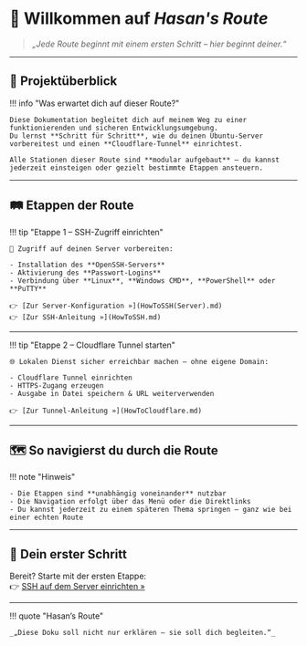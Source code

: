 # 🧭 Willkommen auf *Hasan's Route*

> _„Jede Route beginnt mit einem ersten Schritt – hier beginnt deiner.“_

---

## 🚧 Projektüberblick

!!! info "Was erwartet dich auf dieser Route?"

    Diese Dokumentation begleitet dich auf meinem Weg zu einer funktionierenden und sicheren Entwicklungsumgebung.  
    Du lernst **Schritt für Schritt**, wie du deinen Ubuntu-Server vorbereitest und einen **Cloudflare-Tunnel** einrichtest.

    Alle Stationen dieser Route sind **modular aufgebaut** – du kannst jederzeit einsteigen oder gezielt bestimmte Etappen ansteuern.

---

## 🛤️ Etappen der Route

!!! tip "Etappe 1 – SSH-Zugriff einrichten"

    🔐 Zugriff auf deinen Server vorbereiten:

    - Installation des **OpenSSH-Servers**
    - Aktivierung des **Passwort-Logins**
    - Verbindung über **Linux**, **Windows CMD**, **PowerShell** oder **PuTTY**

    👉 [Zur Server-Konfiguration »](HowToSSH(Server).md)
    👉 [Zur SSH-Anleitung »](HowToSSH.md)  
    

---

!!! tip "Etappe 2 – Cloudflare Tunnel starten"

    🌐 Lokalen Dienst sicher erreichbar machen – ohne eigene Domain:

    - Cloudflare Tunnel einrichten
    - HTTPS-Zugang erzeugen
    - Ausgabe in Datei speichern & URL weiterverwenden

    👉 [Zur Tunnel-Anleitung »](HowToCloudflare.md)

---

## 🗺️ So navigierst du durch die Route

!!! note "Hinweis"

    - Die Etappen sind **unabhängig voneinander** nutzbar  
    - Die Navigation erfolgt über das Menü oder die Direktlinks  
    - Du kannst jederzeit zu einem späteren Thema springen – ganz wie bei einer echten Route

---

## 🚀 Dein erster Schritt

Bereit? Starte mit der ersten Etappe:  
👉 [SSH auf dem Server einrichten »](HowToSSH(Server).md)

---

!!! quote "Hasan’s Route"

    _„Diese Doku soll nicht nur erklären – sie soll dich begleiten.“_
